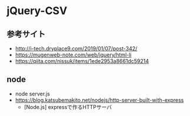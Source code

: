 # jQuery-CSV
## 参考サイト
* http://i-tech.dryplace9.com/2019/01/07/post-342/
* https://mugenweb-note.com/web/jquery/html-li
* https://qiita.com/nissuk/items/1ede2953a8661dc59214

## node
* node server.js
* https://blog.katsubemakito.net/nodejs/http-server-built-with-express
    * [Node.js] expressで作るHTTPサーバ